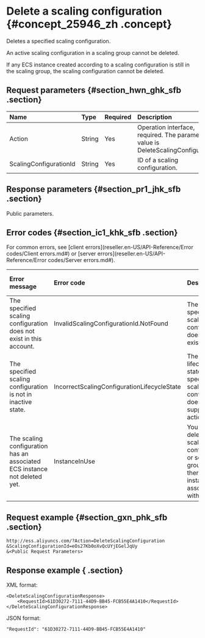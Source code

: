 # Delete a scaling configuration {#concept_25946_zh .concept}

Deletes a specified scaling configuration.

An active scaling configuration in a scaling group cannot be deleted.

If any ECS instance created according to a scaling configuration is still in the scaling group, the scaling configuration cannot be deleted.

## Request parameters {#section_hwn_ghk_sfb .section}

|Name|Type|Required|Description|
|:---|:---|:-------|:----------|
|Action|String|Yes|Operation interface, required. The parameter value is DeleteScalingConfiguration.|
|ScalingConfigurationId|String|Yes|ID of a scaling configuration.|

## Response parameters {#section_pr1_jhk_sfb .section}

Public parameters.

## Error codes {#section_ic1_khk_sfb .section}

For common errors, see [client errors](reseller.en-US/API-Reference/Error codes/Client errors.md#) or [server errors](reseller.en-US/API-Reference/Error codes/Server errors.md#).

|Error message|Error code|Description|HTTP status code|
|:------------|:---------|:----------|:---------------|
|The specified scaling configuration does not exist in this account.|InvalidScalingConfigurationId.NotFound|The specified scaling configuration does not exist.|404|
|The specified scaling configuration is not in inactive state.|IncorrectScalingConfigurationLifecycleState|The current lifecycle state of specified scaling configuration does not support this action.|400|
|The scaling configuration has an associated ECS instance not deleted yet.|InstanceInUse|You cannot delete a scaling configuration or scaling group while there is an instance associated with it.|400|

## Request example {#section_gxn_phk_sfb .section}

```
http://ess.aliyuncs.com/?Action=DeleteScalingConfiguration
&ScalingConfigurationId=eOs27Kb0oXvQcUYjEGelJqUy
&<Public Request Parameters>
```

## Response example { .section}

XML format:

```
<DeleteScalingConfigurationResponse>
    <RequestId>61D30272-7111-44D9-BB45-FCB55E4A1410</RequestId>
</DeleteScalingConfigurationResponse>
```

JSON format:

```
"RequestId": "61D30272-7111-44D9-BB45-FCB55E4A1410"
```


